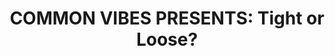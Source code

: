 ---
title:  "COMMON VIBES PRESENTS: Tight or Loose?"
datestamp: March 18 2020 1:00 PM
categories: promos
color: red
border: border-red
background: bg-lightblue
description: "Hey Everyone,<br/>

These times are hard, and frankly, unheard of. We hope you all are keeping your spirits up !!and washing your hands!! while we all get through this international crisis together.<br/>
If you're cooped up and need a few minutes of fresh entertainment, we've got you covered:<br/>

Meet Robyn as she clears up a common myth and gives some.. helpful.. tips!
www.commonvibesseries.com<br/>
INSTA: @akfeatures<br/>
Music:<br/>
bensound.com;<br/>
Sunday Cruise - Philophobia"
media: <iframe src="https://www.facebook.com/plugins/video.php?href=https%3A%2F%2Fwww.facebook.com%2FCommonVibesSeries%2Fvideos%2F553634041932436%2F&show_text=0&width=476" width="476" height="476" style="border:none;overflow:hidden" scrolling="no" frameborder="0" allowTransparency="true" allowFullScreen="true"></iframe>
---
